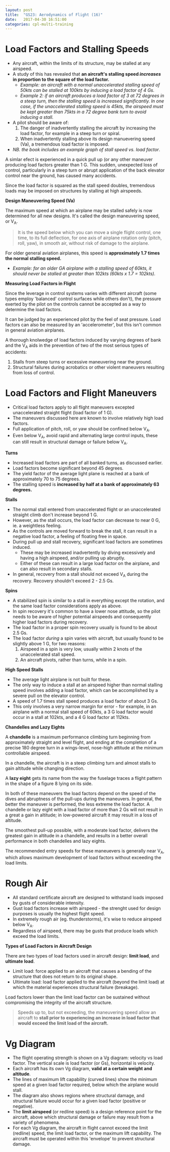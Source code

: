 ```yaml
---
layout: post
title:  "GS23: Aerodynamics of Flight (16)"
date:   2017-04-30 16:51:00
categories: cpl-multi-training
---
```


# Load Factors and Stalling Speeds

 * Any aircraft, within the limits of its structure, may be stalled at any airspeed.
 * A study of this has revealed that **an aircraft's stalling speed *increases*
   in proportion to the square of the load factor.**
    * *Example: an aircraft with a normal unaccelerated stalling speed of 50kts can
      be stalled at 100kts by inducing a load factor of 4 Gs.*
    * *Example 2: if an aircraft produces a load factor of 3 at 72 degrees in a steep
      turn, then the stalling speed is increased significantly. In one case, if the
      unaccelerated stalling speed is 45kts, the airspeed must be kept greater than
      75kts in a 72 degree bank turn to avoid inducing a stall.*
 * A pilot should be aware of:
    1. The danger of inadvertently stalling the aircraft by increasing the load factor,
       for example in a steep turn or spiral.
    2. When inadvertently stalling above its design manuevering speed (Va), a
       tremendous load factor is imposed.
 * *NB. the book includes an example graph of stall speed vs. load factor*.

A simlar efect is experienced in a quick pull up (or any other maneuver producing
load factors greater than 1 G. This sudden, unexpected loss of control, particularly
in a steep turn or abrupt application of the back elevator control near the ground,
has caused many accidents.

Since the load factor is squared as the stall speed doubles, tremendous loads may
be imposed on structures by stalling at high airspeeds.

**Design Maneuvering Speed (Va)**

The maximum speed at which an airplane may be stalled safely is now determined for
all new designs. It's called the design maneuvering speed, or V<sub>A</sub>.

> It is the speed below which you can move a single flight control, one time, to
> its full deflection, for one axis of airplane rotation only (pitch, roll, yaw),
> in smooth air, without risk of damage to the airplane.

For older general aviation airplanes, this speed is **approximately 1.7 times the
normal stalling speed.**

 * *Example: for an older GA airplane with a stalling speed of 60kts, it should
   never be stalled at greater than 102kts (60kts x 1.7 = 102kts).*

**Measuring Load Factors in Flight**

Since the leverage in control systems varies with different aircraft (some types
employ 'balanced' control surfaces while others don't), the pressure exerted by
the pilot on the controls cannot be accepted as a way to determine the load factors.

It can be judged by an experienced pilot by the feel of seat pressure. Load
factors can also be measured by an 'accelerometer', but this isn't common in
general aviation airplanes.

A thorough knolwedge of load factors induced by varying degrees of bank and the
V<sub>A</sub> aids in the prevention of two of the most serious types of accidents:

 1. Stalls from steep turns or excessive maneuvering near the ground.
 2. Structural failures during acrobatics or other violent maneuvers resulting
    from loss of control.

# Load Factors and Flight Maneuvers

 * Critical load factors apply to all flight maneuvers excepted unaccelerated
   straight flight (load factor of 1 G).
 * The maneuvers discussed here are known to involve relatively high load factors.
 * Full application of pitch, roll, or yaw should be confined below V<sub>A</sub>.
 * Even below V<sub>A</sub>, avoid rapid and alternating large control inputs,
   these can still result in structural damage or failure below V<sub>A</sub>.

**Turns**

 * Increased load factors are part of all banked turns, as discussed earlier.
 * Load factors become significant beyond 45 degrees.
 * The yield factor of the average light plane is reached at a bank of
   approximately 70 to 75 degrees.
 * The stalling speed is **increased by half at a bank of approximately 63
   degrees.**

**Stalls**

 * The normal stall entered from unaccelerated flight or an unaccelerated
   straight climb don't increase beyond 1 G.
 * However, as the stall occurs, the load factor can decrease to near 0 G,
   ie. a weightless feeling.
 * As the controls are moved forward to break the stall, it can result in a
   negative load factor, a feeling of floating free in space.
 * During pull up and stall recovery, significant load factors are sometimes
   induced.
    * These may be increased inadvertently by diving excessively and having
      a high airspeed, and/or pulling up abruptly.
    * Either of these can result in a large load factor on the airplane, and
      can also result in secondary stalls.
 * In general, recovery from a stall should not exceed V<sub>A</sub> during
   the recovery. Recovery shouldn't exceed 2 - 2.5 Gs.

**Spins**

 * A stabilized spin is similar to a stall in everything except the rotation,
   and the same load factor considerations apply as above.
 * In spin recovery it's common to have a lower nose attitude, so the pilot
   needs to be aware of higher potential airspeeds and consequently higher
   load factors during recovery.
 * The load factor in a proper spin recovery usually is found to be about
   2.5 Gs.
 * The load factor *during* a spin varies with aircraft, but usually found to
   be slightly above 1 G, for two reasons:
    1. Airspeed in a spin is very low, usually within 2 knots of the
       unaccelerated stall speed.
    2. An aircraft pivots, rather than turns, while in a spin.

**High Speed Stalls**

 * The average light airplane is not built for these.
 * The only way to induce a stall at an airspeed higher than normal stalling
   speed involves adding a load factor, which can be accomplished by a severe
   pull on the elevator control.
 * A speed of 1.7 times stall speed produces a load factor of about 3 Gs.
 * This only involves a very narrow margin for error - for example, in an
   airplane with a normal stall speed of 60kts, a 3 G load factor would occur
   in a stall at 102kts, and a 4 G load factor at 112kts.

**Chandelles and Lazy Eights**

A **chandelle** is a maximum performance climbing turn beginning from
approximately straight and level flight, and ending at the completion of
a precise 180 degree turn in a wings-level, nose-high attitude at the
minimum controllable airspeed.

In a chandelle, the aircraft is in a steep climbing turn and almost stalls
to gain altitude while changing direction.

A **lazy eight** gets its name from the way the fuselage traces a flight
pattern in the shape of a figure 8 lying on its side.

In both of these maneuvers the load factors depend on the speed of the
dives and abruptness of the pull-ups during the maneuvers. In general,
the better the maneuver is performed, the less extreme the load factor.
A chandelle or lazy eight with a load factor of more than 2 Gs will not
result in a great a gain in altitude; in low-powered aircraft it may
result in a loss of altitude.

The smoothest pull-up possible, with a moderate load factor, delivers
the greatest gain in altitude in a chandelle, and results in a better
overall performance in both chandelles and lazy eights.

The recommended entry speeds for these maneuevers is generally near
V<sub>A</sub>, which allows maximum development of load factors without
exceeding the load limits.

# Rough Air

 * All standard certificate aircraft are designed to withstand loads imposed
   by gusts of considerable intensity.
 * Gust load factors increase with airspeed - the strenght used for design
   purposes is usually the highest flight speed.
 * In extremely rough air (eg. thunderstorms), it's wise to reduce airspeed
   below V<sub>A</sub>.
 * Regardless of airspeed, there may be gusts that produce loads which
   exceed the load limits.

**Types of Load Factors in Aircraft Design**

There are two types of load factors used in aircraft design: **limit load**,
and **ultimate load**.

 * Limit load: force applied to an aircraft that causes a bending of the
   structure that does not return to its original shape.
 * Ultimate load: load factor applied to the aircraft (beyond the limit load)
   at which the material experiences structural failure (breakage).

Load factors lower than the limit load factor can be sustained without
compromising the integrity of the aircraft structure.

> Speeds up to, but not exceeding, the maneuvering speed allow an aircraft
> to **stall prior to experiencing an increase in load factor that would
> exceed the limit load of the aircraft.**

# Vg Diagram

 * The flight operating strength is shown on a Vg diagram: velocity vs load
   factor. The vertical scale is load factor (or Gs), horizontal is velocity.
 * Each aircraft has its own Vg diagram, **valid at a certain weight and
   altitude**.
 * The lines of maximum lift capability (curved lines) show the minimum
   speed at a given load factor required, below which the airplane would stall.
 * The diagram also shows regions where structural damage, and structural
   failure would occur for a given load factor (positive or negative).
 * The **limit airspeed** (or redline speed) is a design reference point for
   the aircraft, above which structural damage or failure may result from
   a variety of phenomena.
 * For each Vg diagram, the aircraft in flight cannot exceed the limit
   (redline) speed, the limit load factor, or the maximum lift capability.
   The aircraft must be operated within this 'envelope' to prevent structural
   damage.
